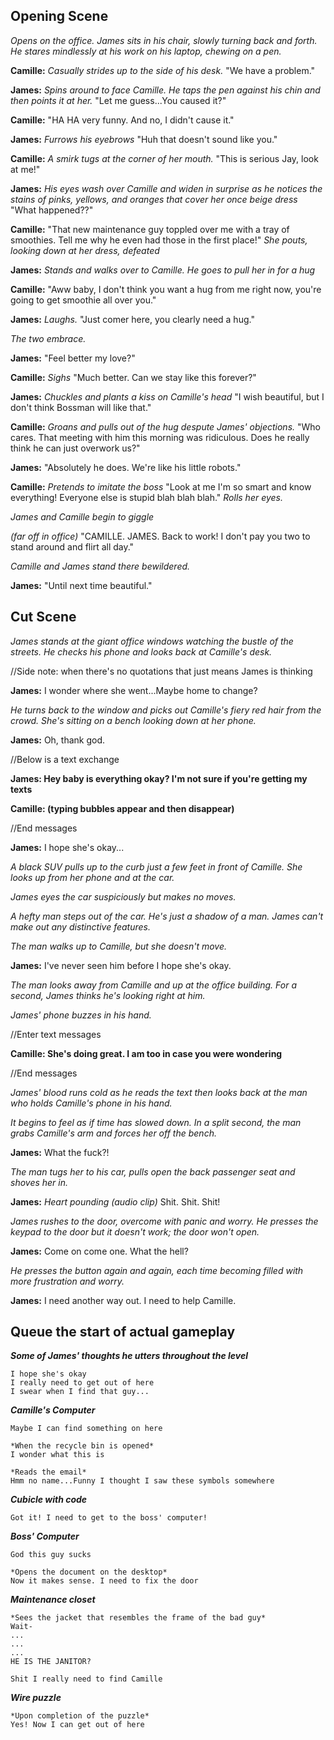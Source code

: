 Opening Scene
-------------

*Opens on the office. James sits in his chair, slowly turning back and forth. He stares mindlessly at his work on his laptop, chewing on a pen.*

**Camille:** *Casually strides up to the side of his desk.* "We have a problem."

**James:** *Spins around to face Camille. He taps the pen against his chin and then points it at her.* "Let me guess...You caused it?" 

**Camille:** "HA HA very funny. And no, I didn't cause it."

**James:** *Furrows his eyebrows* "Huh that doesn't sound like you."

**Camille:** *A smirk tugs at the corner of her mouth.* "This is serious Jay, look at me!"

**James:** *His eyes wash over Camille and widen in surprise as he notices the stains of pinks, yellows, and oranges that cover her once beige dress* "What happened??"

**Camille:** "That new maintenance guy toppled over me with a tray of smoothies. Tell me why he even had those in the first place!" *She pouts, looking down at her dress, defeated*

**James:** *Stands and walks over to Camille. He goes to pull her in for a hug*

**Camille:** "Aww baby, I don't think you want a hug from me right now, you're going to get smoothie all over you."

**James:** *Laughs.* "Just comer here, you clearly need a hug."

*The two embrace.*

**James:** "Feel better my love?"

**Camille:** *Sighs* "Much better. Can we stay like this forever?"

**James:** *Chuckles and plants a kiss on Camille's head* "I wish beautiful, but I don't think Bossman will like that."

**Camille:** *Groans and pulls out of the hug despute James' objections.* "Who cares. That meeting with him this morning was ridiculous. Does he really think he can just overwork us?"

**James:** "Absolutely he does. We're like his little robots."

**Camille:** *Pretends to imitate the boss* "Look at me I'm so smart and know everything! Everyone else is stupid blah blah blah." *Rolls her eyes.*

*James and Camille begin to giggle*

*(far off in office)*
"CAMILLE. JAMES. Back to work! I don't pay you two to stand around and flirt all day."

*Camille and James stand there bewildered.*

**James:** "Until next time beautiful."

Cut Scene
---------

*James stands at the giant office windows watching the bustle of the streets. He checks his phone and looks back at Camille's desk.*

//Side note: when there's no quotations that just means James is thinking

**James:** I wonder where she went...Maybe home to change?

*He turns back to the window and picks out Camille's fiery red hair from the crowd. She's sitting on a bench looking down at her phone.*

**James:** Oh, thank god.

//Below is a text exchange

**James: Hey baby is everything okay? I'm not sure if you're getting my texts**

**Camille: (typing bubbles appear and then disappear)**

//End messages

**James:** I hope she's okay...

*A black SUV pulls up to the curb just a few feet in front of Camille. She looks up from her phone and at the car.*

*James eyes the car suspiciously but makes no moves.*

*A hefty man steps out of the car. He's just a shadow of a man. James can't make out any distinctive features.*

*The man walks up to Camille, but she doesn't move.*

**James:** I've never seen him before I hope she's okay.

*The man looks away from Camille and up at the office building. For a second, James thinks he's looking right at him.*

*James' phone buzzes in his hand.*

//Enter text messages

**Camille: She's doing great. I am too in case you were wondering** 

//End messages

*James' blood runs cold as he reads the text then looks back at the man who holds Camille's phone in his hand.*

*It begins to feel as if time has slowed down. In a split second, the man grabs Camille's arm and forces her off the bench.*

**James:** What the fuck?!

*The man tugs her to his car, pulls open the back passenger seat and shoves her in.*

**James:** *Heart pounding (audio clip)* Shit. Shit. Shit!

*James rushes to the door, overcome with panic and worry. He presses the keypad to the door but it doesn't work; the door won't open.*

**James:** Come on come one. What the hell?

*He presses the button again and again, each time becoming filled with more frustration and worry.*

**James:** I need another way out. I need to help Camille.

Queue the start of actual gameplay
---------------------------------

***Some of James' thoughts he utters throughout the level***


	I hope she's okay
	I really need to get out of here
	I swear when I find that guy...
	
***Camille's Computer***

	Maybe I can find something on here
	
	*When the recycle bin is opened*
	I wonder what this is
	
	*Reads the email*
	Hmm no name...Funny I thought I saw these symbols somewhere

***Cubicle with code***

	Got it! I need to get to the boss' computer!

***Boss' Computer***

	God this guy sucks
	
	*Opens the document on the desktop*
	Now it makes sense. I need to fix the door

***Maintenance closet***

	*Sees the jacket that resembles the frame of the bad guy*
	Wait-
	...
	...
	...
	HE IS THE JANITOR?
	
	Shit I really need to find Camille

***Wire puzzle***

	*Upon completion of the puzzle*
	Yes! Now I can get out of here




